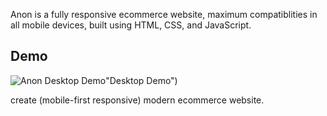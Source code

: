 
Anon is a fully responsive ecommerce website, maximum compatiblities in all mobile devices, built using HTML, CSS, and JavaScript.

## Demo

![Anon Desktop Demo](https://ky-nguyen.github.io/-eCommercewebsite/)"Desktop Demo")


create (mobile-first responsive) modern ecommerce website.

